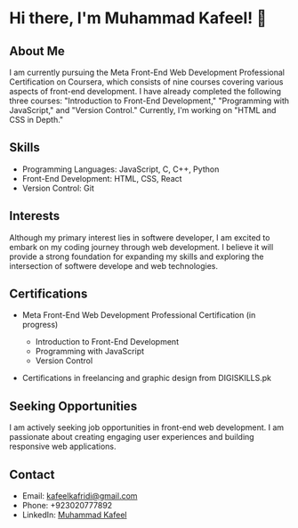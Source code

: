 # Hi there, I'm Muhammad Kafeel! 👋

## About Me
I am currently pursuing the Meta Front-End Web Development Professional Certification on Coursera, which consists of nine courses covering various aspects of front-end development. I have already completed the following three courses: "Introduction to Front-End Development," "Programming with JavaScript," and "Version Control." Currently, I'm working on "HTML and CSS in Depth."

## Skills
- Programming Languages: JavaScript, C, C++, Python
- Front-End Development: HTML, CSS, React
- Version Control: Git

## Interests
Although my primary interest lies in softwere developer, I am excited to embark on my coding journey through web development. I believe it will provide a strong foundation for expanding my skills and exploring the intersection of softwere develope and web technologies.


## Certifications
- Meta Front-End Web Development Professional Certification (in progress)
  - Introduction to Front-End Development
  - Programming with JavaScript
  - Version Control

- Certifications in  freelancing and graphic design from DIGISKILLS.pk

## Seeking Opportunities
I am actively seeking job opportunities in front-end web development. I am passionate about creating engaging user experiences and building responsive web applications.

## Contact
- Email: kafeelkafridi@gmail.com
- Phone: +923020777892
- LinkedIn: [Muhammad Kafeel](https://www.linkedin.com/in/muhammad-kafeel/)
